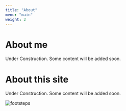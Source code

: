 ```yaml
---
title: "About"
menu: "main"
weight: 2
---
```


# About me

Under Construction. Some content will be added soon. 

# About this site

Under Construction. Some content will be added soon. 

![footsteps](/images/icon_steps_bg_white_landscape_walking.png)
